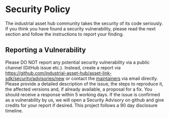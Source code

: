 # Security Policy

The industrial asset hub community takes the security of its code seriously.
If you think you have found a security vulnerability, please read the next section and follow the instructions to
report your finding.

## Reporting a Vulnerability

Please DO NOT report any potential security vulnerability via a public channel (GitHub issue etc.).
Instead, create a report via <https://github.com/industrial-asset-hub/asset-link-sdk/security/advisories/new> or contact
the [maintainers](.github/CODEOWNERS) via email directly.
Please provide a detailed description of the issue, the steps to reproduce it, the affected versions and, if already
available, a proposal for a fix.
You should receive a response within 5 working days. If the issue is confirmed as a vulnerability by us, we will open a
Security Advisory on github and give credits for your report if desired.
This project follows a 90 day disclosure timeline.
